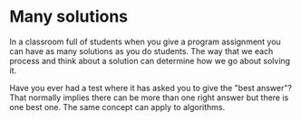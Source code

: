 # Many solutions

In a classroom full of students when you give a program assignment you can have as many solutions as you do students. The way that we each process and think about a solution can determine how we go about solving it. 

Have you ever had a test where it has asked you to give the "best answer"? That normally implies there can be more than one right answer but there is one best one. The same concept can apply to algorithms.   